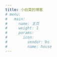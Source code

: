 ```yaml
---
title: 小白菜的博客
# menu:
#   main:
#     name: 主页
#     weight: 1
#     params:
#       icon:
#         vendor: bs
#         name: house
---
```


